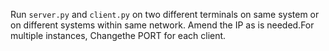 Run <code>server.py</code> and <code>client.py</code> on two different terminals on same system or on different systems within same network. Amend the IP as is needed.For multiple instances, Changethe PORT for each client. 
